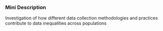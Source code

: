 ### Mini Description

Investigation of how different data collection methodologies and practices contribute to data inequalities across populations
